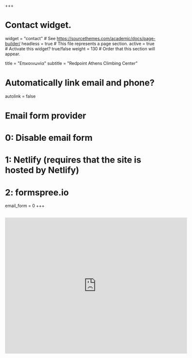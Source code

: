 +++
# Contact widget.
widget = "contact"  # See https://sourcethemes.com/academic/docs/page-builder/
headless = true  # This file represents a page section.
active = true  # Activate this widget? true/false
weight = 130  # Order that this section will appear.

title = "Επικοινωνία"
subtitle = "Redpoint Athens Climbing Center"

# Automatically link email and phone?
autolink = false

# Email form provider
#   0: Disable email form
#   1: Netlify (requires that the site is hosted by Netlify)
#   2: formspree.io
email_form = 0
+++

<br>
<iframe src="https://www.google.com/maps/embed?pb=!1m14!1m8!1m3!1d392.9334903100263!2d23.727844!3d38.0128695!3m2!1i1024!2i768!4f13.1!3m3!1m2!1s0x14a1a2c2b3392ced%3A0xfa0112090e2f45d9!2sSofianopoulou%203%2C%20Athina%20111%2045!5e0!3m2!1sen!2sgr!4v1592643946083!5m2!1sen!2sgr" width="600" height="450" frameborder="0" style="border:0;" allowfullscreen="" aria-hidden="false" tabindex="0"></iframe>